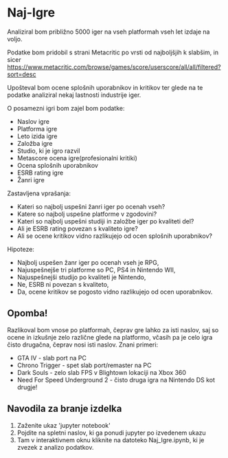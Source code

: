 # Naj-Igre

Analiziral bom približno 5000 iger na vseh platformah vseh let izdaje na voljo.

Podatke bom pridobil s strani Metacritic po vrsti od najboljšjih k slabšim, in sicer https://www.metacritic.com/browse/games/score/userscore/all/all/filtered?sort=desc

Upošteval bom ocene splošnih uporabnikov in kritikov ter glede na te podatke analiziral nekaj lastnosti industrije iger.

O posamezni igri bom zajel bom podatke:
* Naslov igre
* Platforma igre
* Leto izida igre
* Založba igre
* Studio, ki je igro razvil
* Metascore ocena igre(profesionalni kritiki)
* Ocena splošnih uporabnikov
* ESRB rating igre
* Žanri igre

Zastavljena vprašanja:
* Kateri so najbolj uspešni žanri iger po ocenah vseh?
* Katere so najbolj uspešne platforme v zgodovini?
* Kateri so najbolj uspešni studiji in založbe iger po kvaliteti del?
* Ali je ESRB rating povezan s kvaliteto igre?
* Ali se ocene kritikov vidno razlikujejo od ocen splošnih uporabnikov?

Hipoteze: 
* Najbolj uspešen žanr iger po ocenah vseh je RPG,
* Najuspešnejše tri platforme so PC, PS4 in Nintendo WII,
* Najuspešnejši studijo po kvaliteti je Nintendo,
* Ne, ESRB ni povezan s kvaliteto,
* Da, ocene kritikov se pogosto vidno razlikujejo od ocen uporabnikov.

## Opomba!
Razlikoval bom vnose po platformah, čeprav gre lahko za isti naslov, 
saj so ocene in izkušnje zelo različne glede na platformo, 
včasih pa je celo igra čisto drugačna, čeprav nosi isti naslov.
Znani primeri:
* GTA IV - slab port na PC
* Chrono Trigger - spet slab port/remaster na PC
* Dark Souls - zelo slab FPS v Blightown lokaciji na Xbox 360
* Need For Speed Underground 2 - čisto druga igra na Nintendo DS kot drugje!

## Navodila za branje izdelka
1. Zaženite ukaz 'jupyter notebook'
2. Pojdite na spletni naslov, ki ga ponudi jupyter po izvedenem ukazu
3. Tam v interaktivnem oknu kliknite na datoteko Naj_Igre.ipynb, ki je zvezek z analizo podatkov.